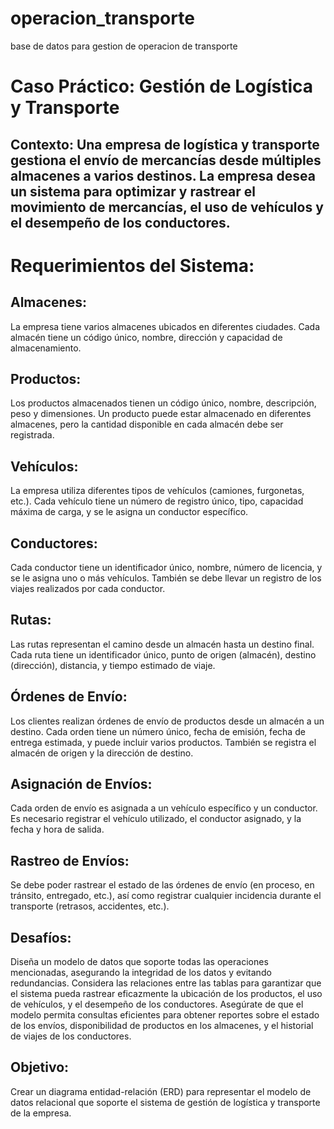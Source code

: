 # operacion_transporte
base de datos para gestion de operacion de transporte

# Caso Práctico: Gestión de Logística y Transporte
## Contexto: Una empresa de logística y transporte gestiona el envío de mercancías desde múltiples almacenes a varios destinos. La empresa desea un sistema para optimizar y rastrear el movimiento de mercancías, el uso de vehículos y el desempeño de los conductores.

# Requerimientos del Sistema:

## Almacenes:
La empresa tiene varios almacenes ubicados en diferentes ciudades. Cada almacén tiene un código único, nombre, dirección y capacidad de almacenamiento.

## Productos:
Los productos almacenados tienen un código único, nombre, descripción, peso y dimensiones. Un producto puede estar almacenado en diferentes almacenes, pero la cantidad disponible en cada almacén debe ser registrada.

## Vehículos:
La empresa utiliza diferentes tipos de vehículos (camiones, furgonetas, etc.). Cada vehículo tiene un número de registro único, tipo, capacidad máxima de carga, y se le asigna un conductor específico.

## Conductores:
Cada conductor tiene un identificador único, nombre, número de licencia, y se le asigna uno o más vehículos. También se debe llevar un registro de los viajes realizados por cada conductor.

## Rutas:
Las rutas representan el camino desde un almacén hasta un destino final. Cada ruta tiene un identificador único, punto de origen (almacén), destino (dirección), distancia, y tiempo estimado de viaje.

## Órdenes de Envío:
Los clientes realizan órdenes de envío de productos desde un almacén a un destino. Cada orden tiene un número único, fecha de emisión, fecha de entrega estimada, y puede incluir varios productos. También se registra el almacén de origen y la dirección de destino.

## Asignación de Envíos:
Cada orden de envío es asignada a un vehículo específico y un conductor. Es necesario registrar el vehículo utilizado, el conductor asignado, y la fecha y hora de salida.

## Rastreo de Envíos:
Se debe poder rastrear el estado de las órdenes de envío (en proceso, en tránsito, entregado, etc.), así como registrar cualquier incidencia durante el transporte (retrasos, accidentes, etc.).

## Desafíos:
Diseña un modelo de datos que soporte todas las operaciones mencionadas, asegurando la integridad de los datos y evitando redundancias.
Considera las relaciones entre las tablas para garantizar que el sistema pueda rastrear eficazmente la ubicación de los productos, el uso de vehículos, y el desempeño de los conductores.
Asegúrate de que el modelo permita consultas eficientes para obtener reportes sobre el estado de los envíos, disponibilidad de productos en los almacenes, y el historial de viajes de los conductores.

## Objetivo:
Crear un diagrama entidad-relación (ERD) para representar el modelo de datos relacional que soporte el sistema de gestión de logística y transporte de la empresa.
